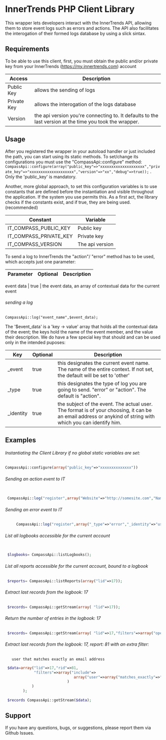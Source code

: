  InnerTrends PHP Client Library
===================
 This wrapper lets developers interact with the InnerTrends API, allowing them to store event logs such as errors and actions. 
 The API also facilitates the interogation of their formed logs database by using a slick sintax.
                                        
 Requirements
-----
 To be able to use this client, first, you must obtain the public and/or private key from your InnerTrends (https://my.innertrends.com) account                                        

 Access | Description
 --- | ---
 Public Key | allows the sending of logs
 Private Key | allows the interogation of the logs database
 Version | the api version you're connecting to. It defaults to the last version at the time you took the wrapper.

 Usage
-----
 After you registered the wrapper in your autoload handler or just included the path, you can start using its static methods. To set/change its configurations you must use the "CompassApi::configure" method: `` CompassApi::configure(array("public_key"=>"xxxxxxxxxxxxxxxxxxxx","private_key"=>"xxxxxxxxxxxxxxxxxxxx","version"=>"xx","debug"=>true));`` . Only the 'public_key' is mandatory.

 Another, more global approach, to set this configuration variables is to use constants that are defined before the instantiation and visible throughout the application. If the system you use permits this.  As a first act, the library checks if the constants exist, and if true, they are being used. (recommended)

Constant | Variable
--- | ---
IT_COMPASS_PUBLIC_KEY | Public key
IT_COMPASS_PRIVATE_KEY | Private key
IT_COMPASS_VERSION | The api version

To send a log to InnerTrends the "action"/ "error" method has to be used, which accepts just one parameter:

Parameter | Optional | Description
--- | --- | ---
 
event data | true | the event data, an array of contextual data for the current event

######  sending a log

``` CompassApi::log("event_name",$event_data); ```
 
 
 The '$event_data' is a 'key -> value' array that holds all the contextual data of the event; the keys hold the name of the event member, and the value  their description.
 We do have a few special key that should and can be used only in the intended puposes:
 
 Key | Optional | Description
--- | --- | ---
_event | true | this designates the current event name. The name of the entire context. If not set, the default                    will be set to 'other'
_type | true | this designates the type of log you are going to send. "error" or "action". The default is "action".
_identity | true | the subject of the event. The actual user. The format is of your choosing, it can be an email                    address or anykind of string with which you can identify him.
 
 Examples
-----
 
###### Instantiating the Client Library if no global static variables are set:
```php
CompassApi::configure(array("public_key"=>"xxxxxxxxxxxxxx"))
```
  
###### Sending an action event to IT
```php
    		      
 CompassApi::log("register",array("Website"=>"http://somesite.com","Name"=>"Jon Doe" ));
```

###### Sending an error event to IT
```php
 	 CompassApi::log("register",array("_type"=>"error","_identity"=>"user@site.com","fault"=>"invalid email address supplied" ));
``` 

######  List all logbooks accessible for the current account
```php  

 $logbooks= CompassApi::listLogbooks();
```

######  List all reports accessible for the current account, bound to a logbook
```php  
 $reports= CompassApi::listReports(array("lid"=>17));
```

###### Extract last records from the  logbook: 17 
```php 
 $records= CompassApi::getStream(array( "lid"=>17));
```

###### Return the number of entries in the   logbook: 17 
```php 
 $records= CompassApi::getStream(array( "lid"=>17,"filters"=>array("operator"=>"count")));
```

###### Extract last records from the  logbook: 17, report: 81 with an extra filter:
       user that matches exactly an email address
```php 
 $data=array("lid"=>17,"rid"=>81,
 		     "filters"=>array("include"=>
 		     		           array("user"=>array("matches_exactly"=>"user@domain.com")
 		     		 		)
            )
 		); 
 
 $records CompassApi::getStream($data);
```
Support
-------------------
If you have any questions, bugs, or suggestions, please report them via Github Issues.  
